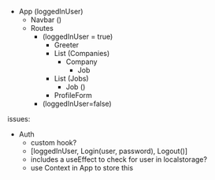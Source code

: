 - App (loggedInUser)
  - Navbar ()
  - Routes
    - (loggedInUser = true)
      - Greeter
      - List (Companies)
        - Company
          - Job
      - List (Jobs)
        - Job ()
      - ProfileForm
    - (loggedInUser=false)


issues:
- Auth
  - custom hook?
  - [loggedInUser, Login(user, password), Logout()]
  - includes a useEffect to check for user in localstorage?
  - use Context in App to store this